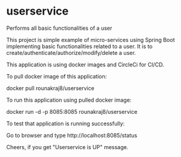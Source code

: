 # userservice
Performs all basic functionalities of a user


This project is simple example of micro-services using Spring Boot implementing basic functionalities related to a user.
It is to create/authenticate/authorize/modify/delete a user.

This application is using docker images and CircleCi for CI/CD.

To pull docker image of this application:

docker pull rounakraj8/userservice

To run this application using pulled docker image:

docker run -d -p 8085:8085 rounakraj8/userservice

To test that application is running successfully:

Go to browser and type http://localhost:8085/status

Cheers, if you get "Userservice is UP" message.


 
